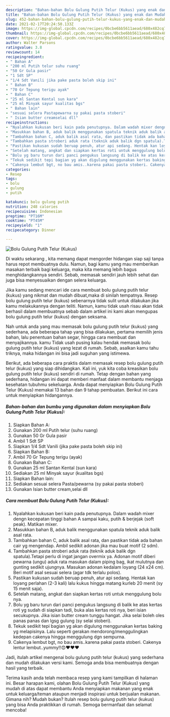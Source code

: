 ```yaml
---
description: "Bahan-bahan Bolu Gulung Putih Telur (Kukus) yang enak dan Mudah Dibuat"
title: "Bahan-bahan Bolu Gulung Putih Telur (Kukus) yang enak dan Mudah Dibuat"
slug: 452-bahan-bahan-bolu-gulung-putih-telur-kukus-yang-enak-dan-mudah-dibuat
date: 2021-02-17T20:24:50.133Z
image: https://img-global.cpcdn.com/recipes/0bcbe6bb5611aead/680x482cq70/bolu-gulung-putih-telur-kukus-foto-resep-utama.jpg
thumbnail: https://img-global.cpcdn.com/recipes/0bcbe6bb5611aead/680x482cq70/bolu-gulung-putih-telur-kukus-foto-resep-utama.jpg
cover: https://img-global.cpcdn.com/recipes/0bcbe6bb5611aead/680x482cq70/bolu-gulung-putih-telur-kukus-foto-resep-utama.jpg
author: Walter Parsons
ratingvalue: 3.8
reviewcount: 14
recipeingredient:
- " Bahan A"
- "200 ml Putih telur suhu ruang"
- "50 Gr Gula pasir"
- "1 Sdt SP"
- "1/4 Sdt Vanili jika pake pasta boleh skip ini"
- " Bahan B"
- "70 Gr Tepung terigu ayak"
- " Bahan C"
- "25 ml Santan Kental sun kara"
- "25 ml Minyak sayur kualitas bgs"
- " Bahan lain"
- "sesuai selera Pastapewarna sy pakai pasta stoberi"
- " Isian butter creamselai dll"
recipeinstructions:
- "Nyalahkan kukusan beri kain pada penutupnya. Dalam wadah mixer dengn kecepatan tinggi bahan A sampai kaku, putih &amp; berjejak (soft peak). Matikan mixer."
- "Masukkan bahan B, aduk balik menggunakan spatula teknik aduk balik asal rata."
- "Tambahkan bahan C, aduk balik asal rata, dan pastikan tidak ada bahan cair yg mengendap. Ambil sedikit adonan jika mau buat motif (2 sdm)."
- "Tambahkan pasta stroberi aduk rata (teknik aduk balik dgn spatula).Tetapi perlu di ingat jangan overmix ya. Adonan motif diberi pewarna (ungu) aduk rata masukan dalam piping bag, ikat mulutnya dan gunting sedikit ujungnya. Masukan adonan kedalam loyang (24 x24 cm). Beri motif asal sesuai selera (agar tdk terlalu polos)."
- "Pastikan kukusan sudah beruap penuh, atur api sedang. Hentak kan loyang perlahan (2-3 kali) lalu kukus hingga matang kurleb 20 menit (sy 15 menit saja)."
- "Setelah matang, angkat dan siapkan kertas roti untuk menggulung bolu nya."
- "Bolu yg baru turun dari panci pengukus langsung di balik ke atas kertas roti yg sudah di siapkan tadi, buka alas kertas roti nya, beri isian secukupnya. Jika isian butter cream tunggu hangat. Jika selai boleh oles panas panas dan lgsg gulung (sy selai stoberi)."
- "Tekuk sedikit tepi bagian yg akan digulung menggunakan kertas baking yg melapisinya. Lalu seperti gerakan mendorong/menggulingkan kedepan cakenya hingga menggulung dgn sempurna."
- "Cakenya lembut bgt, no bau amis..karena pakai pasta stoberi. Cakenya lentur lembut..yummy!!😍❤❤❤"
categories:
- Resep
tags:
- bolu
- gulung
- putih

katakunci: bolu gulung putih 
nutrition: 248 calories
recipecuisine: Indonesian
preptime: "PT16M"
cooktime: "PT45M"
recipeyield: "1"
recipecategory: Dinner

---
```



![Bolu Gulung Putih Telur (Kukus)](https://img-global.cpcdn.com/recipes/0bcbe6bb5611aead/680x482cq70/bolu-gulung-putih-telur-kukus-foto-resep-utama.jpg)

Di waktu  sekarang , kita memang dapat mengorder hidangan siap saji tanpa harus repot membuatnya dulu. Namun, bagi kamu yang mau memberikan masakan terbaik bagi keluarga, maka kita memang lebih bagus menghidangkannya sendiri. Sebab, memasak sendiri jauh lebih sehat dan juga bisa menyesuaikan dengan selera keluarga.

Jika kamu sedang mencari ide cara membuat bolu gulung putih telur (kukus) yang nikmat dan mudah dibuat,maka di sinilah tempatnya. Resep bolu gulung putih telur (kukus)  sebenarnya tidak sulit untuk dilakukan jika kamu melakukannya dengan teliti. Namun, kamu tidak usah risau akan tidak berhasil dalam membuatnya 
sebab dalam artikel ini kami akan mengupas bolu gulung putih telur (kukus) dengan seksama.  



Nah untuk anda yang mau memasak bolu gulung putih telur (kukus) yang sederhana, ada beberapa tahap yang bisa dilakukan, pertama memilih jenis bahan, lalu penentuan bahan segar, hingga cara membuat dan menyajikannya. kamu Tidak usah pusing kalau hendak memasak bolu gulung putih telur (kukus) yang lezat di rumah. Sebab, asalkan kamu  tahu triknya, maka hidangan ini bisa jadi suguhan yang istimewa.

Berikut, ada beberapa cara praktis  dalam memasak resep bolu gulung putih telur (kukus) yang siap dihidangkan. Kali ini, yuk kita coba kreasikan bolu gulung putih telur (kukus) sendiri di rumah. Tetap dengan bahan yang sederhana, hidangan ini dapat memberi manfaat dalam membantu menjaga kesehatan tubuhmu sekeluarga. Anda dapat menyiapkan Bolu Gulung Putih Telur (Kukus) memakai 13 bahan dan 9 tahap pembuatan. Berikut ini cara untuk menyiapkan hidangannya.

<!--inarticleads1-->

##### Bahan-bahan dan bumbu yang digunakan dalam menyiapkan Bolu Gulung Putih Telur (Kukus):

1. Siapkan  Bahan A:
1. Gunakan 200 ml Putih telur (suhu ruang)
1. Gunakan 50 Gr Gula pasir
1. Ambil 1 Sdt SP
1. Siapkan 1/4 Sdt Vanili (jika pake pasta boleh skip ini)
1. Siapkan  Bahan B:
1. Ambil 70 Gr Tepung terigu (ayak)
1. Gunakan  Bahan C:
1. Gunakan 25 ml Santan Kental (sun kara)
1. Sediakan 25 ml Minyak sayur (kualitas bgs)
1. Siapkan  Bahan lain:
1. Sediakan sesuai selera Pasta/pewarna (sy pakai pasta stoberi)
1. Gunakan  Isian butter cream,selai dll




<!--inarticleads2-->

##### Cara membuat Bolu Gulung Putih Telur (Kukus):

1. Nyalahkan kukusan beri kain pada penutupnya. Dalam wadah mixer dengn kecepatan tinggi bahan A sampai kaku, putih &amp; berjejak (soft peak). Matikan mixer.
1. Masukkan bahan B, aduk balik menggunakan spatula teknik aduk balik asal rata.
1. Tambahkan bahan C, aduk balik asal rata, dan pastikan tidak ada bahan cair yg mengendap. Ambil sedikit adonan jika mau buat motif (2 sdm).
1. Tambahkan pasta stroberi aduk rata (teknik aduk balik dgn spatula).Tetapi perlu di ingat jangan overmix ya. Adonan motif diberi pewarna (ungu) aduk rata masukan dalam piping bag, ikat mulutnya dan gunting sedikit ujungnya. Masukan adonan kedalam loyang (24 x24 cm). Beri motif asal sesuai selera (agar tdk terlalu polos).
1. Pastikan kukusan sudah beruap penuh, atur api sedang. Hentak kan loyang perlahan (2-3 kali) lalu kukus hingga matang kurleb 20 menit (sy 15 menit saja).
1. Setelah matang, angkat dan siapkan kertas roti untuk menggulung bolu nya.
1. Bolu yg baru turun dari panci pengukus langsung di balik ke atas kertas roti yg sudah di siapkan tadi, buka alas kertas roti nya, beri isian secukupnya. Jika isian butter cream tunggu hangat. Jika selai boleh oles panas panas dan lgsg gulung (sy selai stoberi).
1. Tekuk sedikit tepi bagian yg akan digulung menggunakan kertas baking yg melapisinya. Lalu seperti gerakan mendorong/menggulingkan kedepan cakenya hingga menggulung dgn sempurna.
1. Cakenya lembut bgt, no bau amis..karena pakai pasta stoberi. Cakenya lentur lembut..yummy!!😍❤❤❤




Jadi, itulah artikel mengenai  bolu gulung putih telur (kukus)  yang sederhana dan mudah dilakukan versi kami. Semoga anda bisa membuatnya dengan hasil yang terbaik. 

Terima kasih anda telah membaca resep yang kami tampilkan di halaman ini. Besar harapan kami, olahan  Bolu Gulung Putih Telur (Kukus) yang mudah di atas dapat membantu Anda menyiapkan makanan yang enak untuk keluarga/teman ataupun menjadi inspirasi untuk berjualan makanan. Gimana nih? Mudah bukan? Itulah resep bolu gulung putih telur (kukus) yang bisa Anda praktikkan di rumah. Semoga bermanfaat dan selamat mencoba!

